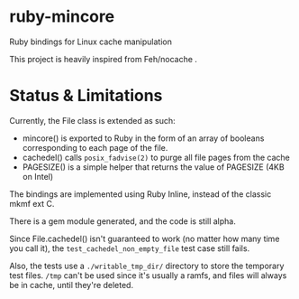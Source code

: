 ruby-mincore
============

Ruby bindings for Linux cache manipulation

This project is heavily inspired from Feh/nocache .


Status & Limitations
====================

Currently, the File class is extended as such:
- mincore() is exported to Ruby in the form of an array of booleans corresponding to each page of the file.
- cachedel() calls `posix_fadvise(2)` to purge all file pages from the cache
- PAGESIZE() is a simple helper that returns the value of PAGESIZE (4KB on Intel)

The bindings are implemented using Ruby Inline, instead of the classic mkmf ext C.

There is a gem module generated, and the code is still alpha.

Since File.cachedel() isn't guaranteed to work (no matter how many time you call it), the `test_cachedel_non_empty_file` 
test case still fails.

Also, the tests use a `./writable_tmp_dir/` directory to store the temporary test files. `/tmp` can't be used since it's 
usually a ramfs, and files will always be in cache, until they're deleted.



